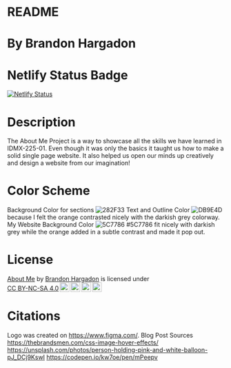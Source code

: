 # README

# By Brandon Hargadon

# Netlify Status Badge
[![Netlify Status](https://api.netlify.com/api/v1/badges/e0388ff0-066d-47f2-8741-9f8c47aa901d/deploy-status)](https://app.netlify.com/sites/about-me-brand-harg/deploys)

# Description
The About Me Project is a way to showcase all the skills we have learned in IDMX-225-01. Even though it was only the basics it taught us how to make a solid single page website. It also helped us open our minds up creatively and design a website from our imagination!

# Color Scheme
Background Color for sections ![282F33](https://placehold.co/15x15/282F33/282F33.png) Text and Outline Color ![DB9E4D](https://placehold.co/15x15/DB9E4D/DB9E4D.png) because I felt the orange contrasted nicely with the darkish grey colorway. My Website Background Color ![5C7786](https://placehold.co/15x15/5C7786/5C7786.png) #5C7786 fit nicely with darkish grey while the orange added in a subtle contrast and made it pop out.

# License
<p xmlns:cc="http://creativecommons.org/ns#" xmlns:dct="http://purl.org/dc/terms/"><a property="dct:title" rel="cc:attributionURL" href="https://github.com/RVCC-IDMX/about-me-brand-harg/tree/final-draft">About Me</a> by <a rel="cc:attributionURL dct:creator" property="cc:attributionName" href="https://about-me-brand-harg.netlify.app/">Brandon Hargadon</a> is licensed under <a href="https://creativecommons.org/licenses/by-nc-sa/4.0/?ref=chooser-v1" target="_blank" rel="license noopener noreferrer" style="display:inline-block;">CC BY-NC-SA 4.0<img style="height:22px!important;margin-left:3px;vertical-align:text-bottom;" src="https://mirrors.creativecommons.org/presskit/icons/cc.svg?ref=chooser-v1" alt=""><img style="height:22px!important;margin-left:3px;vertical-align:text-bottom;" src="https://mirrors.creativecommons.org/presskit/icons/by.svg?ref=chooser-v1" alt=""><img style="height:22px!important;margin-left:3px;vertical-align:text-bottom;" src="https://mirrors.creativecommons.org/presskit/icons/nc.svg?ref=chooser-v1" alt=""><img style="height:22px!important;margin-left:3px;vertical-align:text-bottom;" src="https://mirrors.creativecommons.org/presskit/icons/sa.svg?ref=chooser-v1" alt=""></a></p>

# Citations
Logo was created on https://www.figma.com/.
Blog Post Sources https://thebrandsmen.com/css-image-hover-effects/ https://unsplash.com/photos/person-holding-pink-and-white-balloon-pJ_DCj9KswI https://codepen.io/kw7oe/pen/mPeepv